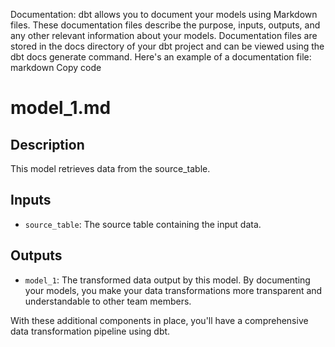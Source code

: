 Documentation: dbt allows you to document your models using Markdown files. These documentation files describe the purpose, inputs, outputs, and any other relevant information about your models. Documentation files are stored in the docs directory of your dbt project and can be viewed using the dbt docs generate command. Here's an example of a documentation file:
markdown
Copy code
# model_1.md

## Description

This model retrieves data from the source_table.

## Inputs

- `source_table`: The source table containing the input data.

## Outputs

- `model_1`: The transformed data output by this model.
By documenting your models, you make your data transformations more transparent and understandable to other team members.

With these additional components in place, you'll have a comprehensive data transformation pipeline using dbt.
